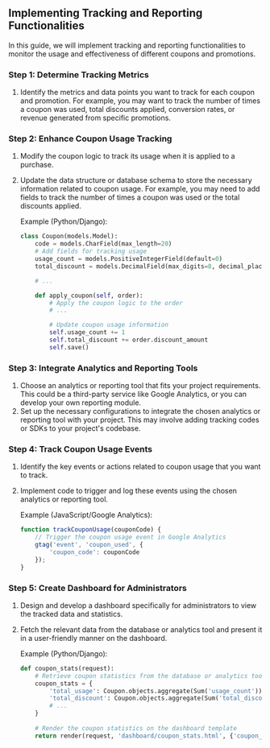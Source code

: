 
## Implementing Tracking and Reporting Functionalities

In this guide, we will implement tracking and reporting functionalities to monitor the usage and effectiveness of different coupons and promotions.

### Step 1: Determine Tracking Metrics

1. Identify the metrics and data points you want to track for each coupon and promotion. For example, you may want to track the number of times a coupon was used, total discounts applied, conversion rates, or revenue generated from specific promotions.

### Step 2: Enhance Coupon Usage Tracking

1. Modify the coupon logic to track its usage when it is applied to a purchase.
2. Update the data structure or database schema to store the necessary information related to coupon usage. For example, you may need to add fields to track the number of times a coupon was used or the total discounts applied.

    Example (Python/Django):
    
    ```python
    class Coupon(models.Model):
        code = models.CharField(max_length=20)
        # Add fields for tracking usage
        usage_count = models.PositiveIntegerField(default=0)
        total_discount = models.DecimalField(max_digits=8, decimal_places=2, default=0)
    
        # ...
    
        def apply_coupon(self, order):
            # Apply the coupon logic to the order
            # ...
    
            # Update coupon usage information
            self.usage_count += 1
            self.total_discount += order.discount_amount
            self.save()
    ```

### Step 3: Integrate Analytics and Reporting Tools

1. Choose an analytics or reporting tool that fits your project requirements. This could be a third-party service like Google Analytics, or you can develop your own reporting module.
2. Set up the necessary configurations to integrate the chosen analytics or reporting tool with your project. This may involve adding tracking codes or SDKs to your project's codebase.

### Step 4: Track Coupon Usage Events

1. Identify the key events or actions related to coupon usage that you want to track.
2. Implement code to trigger and log these events using the chosen analytics or reporting tool.
    
    Example (JavaScript/Google Analytics):
    
    ```javascript
    function trackCouponUsage(couponCode) {
        // Trigger the coupon usage event in Google Analytics
        gtag('event', 'coupon_used', {
            'coupon_code': couponCode
        });
    }
    ```

### Step 5: Create Dashboard for Administrators

1. Design and develop a dashboard specifically for administrators to view the tracked data and statistics.
2. Fetch the relevant data from the database or analytics tool and present it in a user-friendly manner on the dashboard.

    Example (Python/Django):
    
    ```python
    def coupon_stats(request):
        # Retrieve coupon statistics from the database or analytics tool
        coupon_stats = {
            'total_usage': Coupon.objects.aggregate(Sum('usage_count'))['usage_count__sum'],
            'total_discount': Coupon.objects.aggregate(Sum('total_discount'))['total_discount__sum'],
            # ...
        }
        
        # Render the coupon statistics on the dashboard template
        return render(request, 'dashboard/coupon_stats.html', {'coupon_stats': coupon_stats})
    ```
